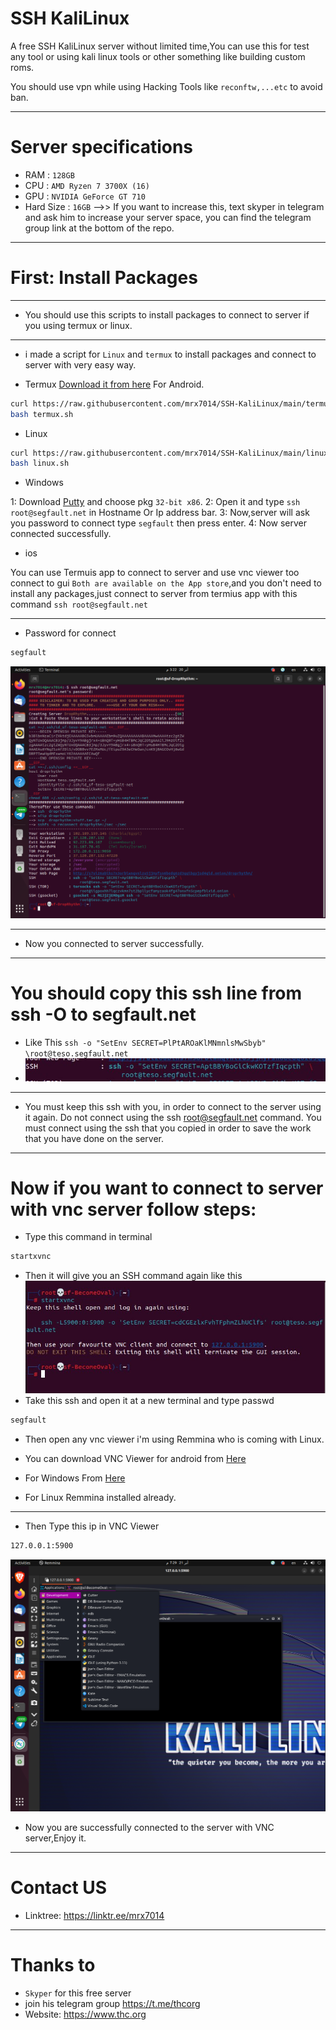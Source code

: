 # SSH KaliLinux
A free SSH KaliLinux server without limited time,You can use this for test any tool or using kali linux tools or other something like building custom roms.

You should use vpn while using Hacking Tools like `reconftw,...etc` to avoid ban.
_________________________________________________
# Server specifications
- RAM : `128GB`
- CPU : `AMD Ryzen 7 3700X (16)`
- GPU : `NVIDIA GeForce GT 710`
- Hard Size : `16GB` -->> If you want to increase this, text skyper in telegram and ask him to increase your server space, you can find the telegram group link at the bottom of the repo.
_________________________________________________
# First: Install Packages
_________________________________________________
- You should use this scripts to install packages to connect to server if you using termux or linux.
______________________

- i made a script for `Linux` and `termux` to install packages and connect to server with very easy way.

- Termux <a href="https://github.com/termux/termux-app/releases">Download it from here</a> For Android.
```sh
curl https://raw.githubusercontent.com/mrx7014/SSH-KaliLinux/main/termux.sh >> termux.sh
bash termux.sh
```

- Linux

```sh
curl https://raw.githubusercontent.com/mrx7014/SSH-KaliLinux/main/linux.sh >> linux.sh
bash linux.sh
```

- Windows

1: Download <a href="https://www.chiark.greenend.org.uk/~sgtatham/putty/latest.html">Putty</a> and choose pkg `32-bit x86`.
2: Open it and type `ssh root@segfault.net` in Hostname Or Ip address bar.
3: Now,server will ask you password to connect type `segfault` then press enter.
4: Now server connected successfully. 

- ios

You can use Termuis app to connect to server and use vnc viewer too connect to gui `Both are available on the App store`,and you don't need to install any packages,just connect to server from termius app with this command `ssh root@segfault.net`

_______________________

- Password for connect
```sh
segfault
```
<img src="img/server.png"></a>
______________________________
- Now you connected to server successfully.
______________________________
# You should copy this ssh line from ssh -O to segfault.net
- Like This `ssh -o "SetEnv SECRET=PlPtAROaKlMNmnlsMwSbyb" \root@teso.segfault.net`
- <img src="img/ssh.jpg"></a>
___________________________________________________________________________________
- You must keep this ssh with you, in order to connect to the server using it again. Do not connect using the ssh root@segfault.net command. You must connect using the ssh that you copied in order to save the work that you have done on the server.
___________________________________________________________________________________
# Now if you want to connect to server with vnc server follow steps:
- Type this command in terminal
```sh 
startxvnc
```
- Then it will give you an SSH command again like this
<img src="img/sshvnc.jpg"></a>
- Take this ssh and open it at a new terminal and type passwd
```sh
segfault
```
- Then open any vnc viewer i'm using Remmina who is coming with Linux.

- You can download VNC Viewer for android from <a href="https://play.google.com/store/apps/details?id=com.realvnc.viewer.android&hl=en_US&pli=1">Here</a>

- For Windows From <a href="https://www.realvnc.com/en/connect/download/viewer/windows/">Here</a>

- For Linux Remmina installed already.

_________________________________________

- Then Type this ip in VNC Viewer

```sh
127.0.0.1:5900
```
<img src="img/sshdisplay.png"></a>
- Now you are successfully connected to the server with VNC server,Enjoy it.
___________________________________________________________________________________
# Contact US
- Linktree: https://linktr.ee/mrx7014
___________________________________________________________________________________
# Thanks to 
- `Skyper` for this free server
- join his telegram group https://t.me/thcorg
- Website: https://www.thc.org
